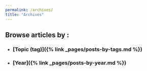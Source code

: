 ```yaml
---
permalink: /archives/
title: "Archives"
---
```


## Browse articles by :  
  - ### [Topic (tag)]({% link _pages/posts-by-tags.md %})  
  - ### [Year]({% link _pages/posts-by-year.md %})  
